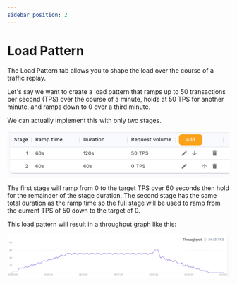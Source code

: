 ```yaml
---
sidebar_position: 2
---
```


# Load Pattern

The Load Pattern tab allows you to shape the load over the course of a traffic
replay.

Let's say we want to create a load pattern that ramps up to 50 transactions per
second (TPS) over the course of a minute, holds at 50 TPS for another minute,
and ramps down to 0 over a third minute.

We can actually implement this with only two stages.

![ramp_stages_example](./ramp_stages_example.png)

The first stage will ramp from 0 to the target TPS over 60 seconds then hold
for the remainder of the stage duration. The second stage has the same total
duration as the ramp time so the full stage will be used to ramp from the
current TPS of 50 down to the target of 0.

This load pattern will result in a throughput graph like this:

![throughput](throughput_50_tps.png)

